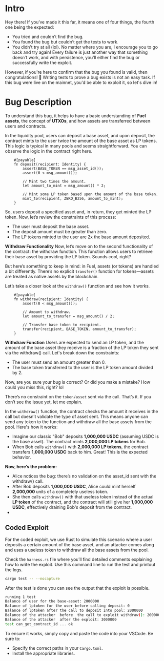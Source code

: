# Intro
Hey there! If you’ve made it this far, it means one of four things, the fourth one being the expected:

- You tried and couldn’t find the bug.
- You found the bug but couldn’t get the tests to work.
- You didn’t try at all (lol).
No matter where you are, I encourage you to go back and try again! Every failure is just another way that something doesn’t work, and with persistence, you’ll either find the bug or successfully write the exploit.

However, if you're here to confirm that the bug you found is valid, then congratulations! 🎉 Writing tests to prove a bug exists is not an easy task. If this bug were live on the mainnet, you'd be able to exploit it, so let's dive in!


# Bug Description

To understand this bug, it helps to have a basic understanding of **Fuel assets**, the concept of **UTXOs**, and how assets are transferred between users and contracts.

In the liquidity pool, users can deposit a base asset, and upon deposit, the contract mints to the user twice the amount of the base asset as LP tokens. This logic is typical in many pools and seems straightforward. You can observe the logic in the contract right here.
```sway
    #[payable]
    fn deposit(recipient: Identity) {
        assert(BASE_TOKEN == msg_asset_id());
        assert(0 < msg_amount());
 
        // Mint two times the amount.
        let amount_to_mint = msg_amount() * 2;
 
        // Mint some LP token based upon the amount of the base token.
        mint_to(recipient, ZERO_B256, amount_to_mint);
    }
```

So, users deposit a specified asset and, in return, they get minted the LP token. Now, let’s review the constraints of this process:

- The user must deposit the base asset.
- The deposit amount must be greater than zero.
- The LP tokens minted to the user are 2x the base amount deposited.
  
**Withdraw Functionality**
Now, let’s move on to the second functionality of the contract: the withdraw function. This function allows users to retrieve their base asset by providing the LP token. Sounds cool, right?

But here’s something to keep in mind: in Fuel, assets (or tokens) are handled a bit differently. There’s no explicit `transfer()` function for tokens—assets are treated as native assets by the blockchain.

Let’s take a closer look at the `withdraw()` function and see how it works.
```sway
    #[payable]
    fn withdraw(recipient: Identity) {
        assert(0 < msg_amount());
 
        // Amount to withdraw.
        let amount_to_transfer = msg_amount() / 2;
 
        // Transfer base token to recipient.
        transfer(recipient, BASE_TOKEN, amount_to_transfer);
    }
```

**Withdraw Function**
Users are expected to send an LP token, and the amount of the base asset they receive is a fraction of the LP token they sent via the withdraw() call. Let's break down the constraints:

- The user must send an amount greater than 0.
- The base token transferred to the user is the LP token amount divided by 2.
  
Now, are you sure your bug is correct? Or did you make a mistake? How could you miss this, right? lol

There’s no constraint on the `token/asset` sent via the call. That’s it. If you don’t see the issue yet, let me explain.

In the `withdraw()` function, the contract checks the amount it receives in the call but doesn’t validate the type of asset sent. This means anyone can send any token to the function and withdraw all the base assets from the pool. Here's how it works:

- Imagine our classic "Bob" deposits **1,000,000 USDC** (assuming USDC is the base asset). The contract mints **2,000,000 LP tokens** for Bob.
- When Bob calls `withdraw()` with **2,000,000 LP tokens**, the contract transfers **1,000,000 USDC** back to him. Great! This is the expected behavior.
  
**Now, here’s the problem:**

- Alice notices the bug: there’s no validation on the asset_id sent with the withdraw() call.
- After Bob deposits **1,000,000 USDC**, Alice could mint herself **2,000,000** units of a completely useless token.
- She then calls `withdraw()` with that useless token instead of the actual **LP token** of the contract, and the contract will still give her **1,000,000 USDC**, effectively draining Bob's deposit from the contract.
- 
## Coded Exploit
For the coded exploit, we use Rust to simulate this scenario where a user deposits a certain amount of the base asset, and an attacker comes along and uses a useless token to withdraw all the base assets from the pool.

Check the `harness.rs` file where you’ll find detailed comments explaining how to write the exploit.
Use this command line to run the test and printout the logs.
```bash
cargo test -- --nocapture
```

After the test is done you can see the output that the exploit is possible.


```bash
running 1 test
Balance of user for the base-asset: 2000000
Balance of lptoken for the user before calling deposit: 0
Balance of lptoken after the call to deposit into pool: 2000000
Balance of the attacker  before  the call to exploit withdraw(): 2000000
Balance of the attacker  after the exploit: 3000000
test can_get_contract_id ... ok

```

To ensure it works, simply copy and paste the code into your VSCode. Be sure to:

- Specify the correct paths in your `Cargo.toml`.
- Install the appropriate libraries.

